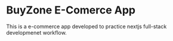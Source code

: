 # BuyZone E-Comerce App

This is a e-commerce app developed to practice nextjs full-stack developmenet workflow.
